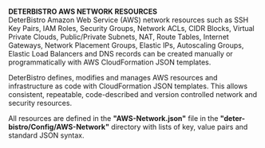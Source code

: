 **DETERBISTRO AWS NETWORK RESOURCES**  
DeterBistro Amazon Web Service (AWS) network resources such as SSH Key Pairs, IAM Roles, Security
Groups, Network ACLs, CIDR Blocks, Virtual Private Clouds, Public/Private Subnets, NAT, Route Tables, Internet Gateways, Network Placement Groups, Elastic IPs, Autoscaling Groups, Elastic Load Balancers and DNS records can be created manually or programmatically with AWS CloudFormation JSON templates.  

DeterBistro defines, modifies and manages AWS resources and infrastructure as code with CloudFormation JSON templates. This allows consistent, repeatable, code-described and version controlled network and security resources.  

All resources are defined in the **"AWS-Network.json"** file in the **"deter-bistro/Config/AWS-Network"** directory with lists of key, value pairs and standard JSON syntax.
